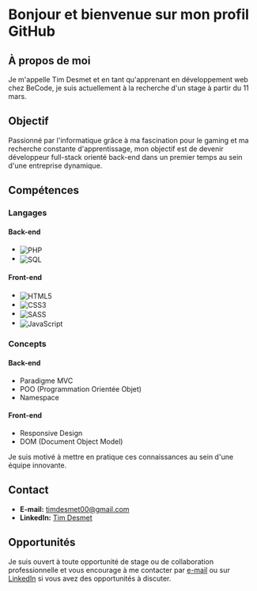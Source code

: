 # Bonjour et bienvenue sur mon profil GitHub

## À propos de moi

Je m'appelle Tim Desmet et en tant qu'apprenant en développement web chez BeCode, je suis actuellement à la recherche d'un stage à partir du 11 mars.

## Objectif

Passionné par l'informatique grâce à ma fascination pour le gaming et ma recherche constante d'apprentissage, mon objectif est de devenir développeur full-stack orienté back-end dans un premier temps au sein d'une entreprise dynamique.

## Compétences

### Langages

#### Back-end
- <img align="center" src="https://img.shields.io/badge/PHP-777BB4?style=for-the-badge&logo=php&logoColor=white" alt="PHP">
- <img align="center" src="https://img.shields.io/badge/SQL-4479A1?style=for-the-badge&logo=mysql&logoColor=white" alt="SQL">

#### Front-end
- <img align="center" src="https://img.shields.io/badge/HTML5-E34F26?style=for-the-badge&logo=html5&logoColor=white" alt="HTML5">
- <img align="center" src="https://img.shields.io/badge/CSS3-1572B6?style=for-the-badge&logo=css3&logoColor=white" alt="CSS3">
- <img align="center" src="https://img.shields.io/badge/SASS-CC6699?style=for-the-badge&logo=sass&logoColor=white" alt="SASS">
- <img align="center" src="https://img.shields.io/badge/JavaScript-F7DF1E?style=for-the-badge&logo=javascript&logoColor=black" alt="JavaScript">

### Concepts

#### Back-end
- Paradigme MVC
- POO (Programmation Orientée Objet)
- Namespace

#### Front-end
- Responsive Design
- DOM (Document Object Model)

Je suis motivé à mettre en pratique ces connaissances au sein d'une équipe innovante.

## Contact

- **E-mail:** [timdesmet00@gmail.com](mailto:timdesmet00@gmail.com)
- **LinkedIn:** [Tim Desmet](https://www.linkedin.com/in/tim-desmet-dev/)

## Opportunités

Je suis ouvert à toute opportunité de stage ou de collaboration professionnelle et vous encourage à me contacter par [e-mail](mailto:timdesmet00@gmail.com) ou sur [LinkedIn](https://www.linkedin.com/in/tim-desmet-dev/) si vous avez des opportunités à discuter.


